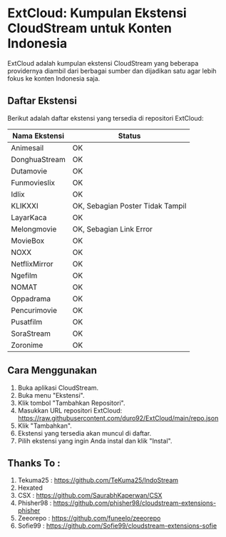 # ExtCloud: Kumpulan Ekstensi CloudStream untuk Konten Indonesia 

ExtCloud adalah kumpulan ekstensi CloudStream yang beberapa providernya diambil dari berbagai sumber dan dijadikan satu agar lebih fokus ke konten Indonesia saja.

## Daftar Ekstensi

Berikut adalah daftar ekstensi yang tersedia di repositori ExtCloud:

| Nama Ekstensi | Status                            |
| ------------- | --------------------------------- |
| Animesail     | OK                                |
| DonghuaStream | OK                                |
| Dutamovie     | OK                                |
| Funmovieslix  | OK                                |
| Idlix         | OK                                |
| KLIKXXI       | OK, Sebagian Poster Tidak Tampil  |
| LayarKaca     | OK                                |
| Melongmovie   | OK, Sebagian Link Error           |
| MovieBox      | OK                                |
| NOXX          | OK                                |
| NetflixMirror | OK                                |
| Ngefilm       | OK                                |
| NOMAT         | OK                                |
| Oppadrama     | OK                                |
| Pencurimovie  | OK                                |
| Pusatfilm     | OK                                |
| SoraStream    | OK                                |
| Zoronime      | OK                                |

## Cara Menggunakan

1.  Buka aplikasi CloudStream.
2.  Buka menu "Ekstensi".
3.  Klik tombol "Tambahkan Repositori".
4.  Masukkan URL repositori ExtCloud: https://raw.githubusercontent.com/duro92/ExtCloud/main/repo.json
5.  Klik "Tambahkan".
6.  Ekstensi yang tersedia akan muncul di daftar.
7.  Pilih ekstensi yang ingin Anda instal dan klik "Instal".

## Thanks To :

1.  Tekuma25 : https://github.com/TeKuma25/IndoStream
2.  Hexated
3.  CSX : https://github.com/SaurabhKaperwan/CSX
4.  Phisher98 : https://github.com/phisher98/cloudstream-extensions-phisher
5.  Zeeorepo : https://github.com/funeelo/zeeorepo
6.  Sofie99 : https://github.com/Sofie99/cloudstream-extensions-sofie




